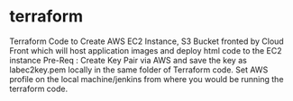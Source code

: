 # terraform
Terraform Code to Create AWS EC2 Instance, S3 Bucket fronted by Cloud Front which will host application images and deploy html code to the EC2 instance
Pre-Req : 
Create Key Pair via AWS and save the key as labec2key.pem locally in the same folder of Terraform code.
Set AWS profile on the local machine/jenkins from where you would be running the terraform code.
